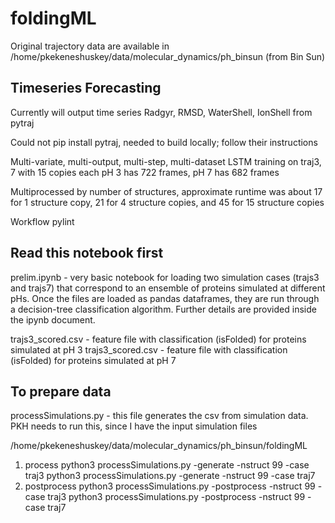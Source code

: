 # foldingML
Original trajectory data are available in 
 /home/pkekeneshuskey/data/molecular_dynamics/ph_binsun
 (from Bin Sun)

## Timeseries Forecasting
Currently will output time series Radgyr, RMSD, WaterShell, IonShell from pytraj

Could not pip install pytraj, needed to build locally; follow their instructions

Multi-variate, multi-output, multi-step, multi-dataset LSTM training on traj3, 7 with 15 copies each
pH 3 has 722 frames, pH 7 has 682 frames

Multiprocessed by number of structures, approximate runtime was about 17 for 1 structure copy, 21 for 4 structure copies, and 45 for 15 structure copies

Workflow pylint

## Read this notebook first 
prelim.ipynb - very basic notebook for loading two simulation cases (trajs3 and trajs7) that correspond to an ensemble of proteins simulated at different pHs. Once the files are loaded as pandas dataframes, they are run through a decision-tree classification algorithm. Further details are provided inside the ipynb document. 

trajs3_scored.csv - feature file with classification (isFolded) for proteins simulated at pH 3 
trajs3_scored.csv - feature file with classification (isFolded) for proteins simulated at pH 7 

## To prepare data 
processSimulations.py - this file generates the csv from simulation data. PKH needs to run this, since I have the input simulation files

/home/pkekeneshuskey/data/molecular_dynamics/ph_binsun/foldingML
1. process
python3 processSimulations.py -generate -nstruct 99 -case traj3
python3 processSimulations.py -generate -nstruct 99 -case traj7    
2. postprocess 
python3 processSimulations.py -postprocess -nstruct 99 -case traj3
python3 processSimulations.py -postprocess -nstruct 99 -case traj7    

